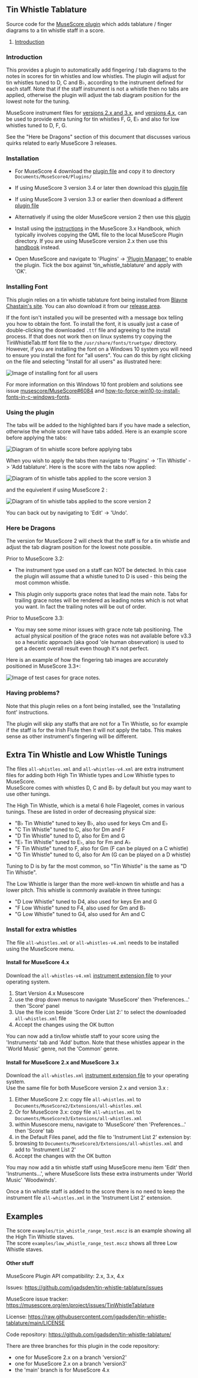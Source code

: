 ## Tin Whistle Tablature
Source code for the [MuseScore plugin](https://musescore.org/en/project/tin-whistle-tablature)
which adds tablature / finger diagrams to a tin whistle staff in a score.

1. [Introduction](#Introduction)

### Introduction
This provides a plugin to automatically add fingering / tab diagrams to the notes in scores for tin whistles and low whistles.
The plugin will adjust for tin whistles tuned to D, C and B♭, according to the instrument defined for each staff.
Note that if the staff instrument is not a whistle then no tabs are applied,
otherwise the plugin will adjust the tab diagram position for the lowest note for the tuning.

MuseScore instrument files for
[versions 2.x and 3.x](https://github.com/jgadsden/tin-whistle-tablature/releases/download/v3.4/all-whistles.xml),
and [versions 4.x](https://github.com/jgadsden/tin-whistle-tablature/releases/download/v4.0/all-whistles-v4.xml),
can be used to provide extra tuning for tin whistles F, G, E♭ and also for low whistles tuned to D, F, G.

See the "Here be Dragons" section of this document that discusses various
quirks related to early MuseScore 3 releases.

### Installation
* For MuseScore 4 download the [plugin file](https://github.com/jgadsden/tin-whistle-tablature/releases/download/v4.0/tin_whistle_tablature.qml)
and copy it to directory `Documents/MuseScore4/Plugins/`

* If using MuseScore 3 version 3.4 or later then download this [plugin file](https://github.com/jgadsden/tin-whistle-tablature/releases/download/v3.4/tin_whistle_tablature.qml)

* If using MuseScore 3 version 3.3 or earlier then download a different [plugin file](https://github.com/jgadsden/tin-whistle-tablature/releases/download/v3.2/tin_whistle_tablature.qml)

* Alternatively if using the older MuseScore version 2 then use this [plugin](https://github.com/jgadsden/tin-whistle-tablature/releases/download/v2.3.2/tin_whistle_tablature.qml)

* Install using the [instructions](https://musescore.org/en/handbook/3/plugins#installation) in the MuseScore 3.x Handbook, which typically 
involves copying the QML file to the local MuseScore Plugin directory. If you 
are using MuseScore version 2.x then use this [handbook](https://musescore.org/en/handbook/plugins#installation) instead.

* Open MuseScore and navigate to 'Plugins' -> ['Plugin Manager'](https://musescore.org/en/handbook/3/plugins#enable-disable-plugins)
to enable the plugin. Tick the box against 'tin\_whistle\_tablature' and apply
with 'OK'.

### Installing Font
This plugin relies on a tin whistle tablature font being installed from 
[Blayne Chastain's site](https://www.blaynechastain.com/wp-content/uploads/TinWhistleTab.zip).
You can also download it from our [release area](https://github.com/jgadsden/tin-whistle-tablature/releases/download/v4.0/TinWhistleTab.ttf).

If the font isn't installed you will be presented with a message box telling you 
how to obtain the font. To install the font, it is usually just a case of double-clicking 
the downloaded `.ttf` file and agreeing to the install process. If that does not work then 
on linux systems try copying the TinWhistleTab.ttf font file to the `/usr/share/fonts/truetype/` directory.
However, if you are installing the font on a Windows 10 system you will need to ensure you install the font
for "all users". You can do this by right clicking on the file and selecting "Install for all users"
as illustrated here:

 ![Image of installing font for all users](images/win10-tintab-font-install.png  "Win10 Installing font for all users")

 For more information on this Windows 10 font problem and solutions see issue
 [musescore/MuseScore#6084](https://github.com/musescore/MuseScore/pull/6084) and
 [how-to-force-win10-to-install-fonts-in-c-windows-fonts](https://stackoverflow.com/questions/55264642/how-to-force-win10-to-install-fonts-in-c-windows-fonts).

### Using the plugin
The tabs will be added to the highlighted bars if you have made a selection,
otherwise the whole score will have tabs added. Here is an example score before
applying the tabs:

![Diagram of tin whistle score before applying tabs](images/whistle-tabs-before.png  "Tin Whistle score without tabs")

When you wish to apply the tabs then navigate to 'Plugins' -> 'Tin Whistle' ->
'Add tablature'. Here is the score with the tabs now applied:

![Diagram of tin whistle tabs applied to the score version 3](images/whistle-tabs-after-v3.png  "Tin Whistle tabs applied version 3")

and the equivelent if using MuseScore 2 :

![Diagram of tin whistle tabs applied to the score version 2](images/whistle-tabs-after.png  "Tin Whistle tabs applied version 2")

You can back out by navigating to 'Edit' -> 'Undo'.

### Here be Dragons
The version for MuseScore 2 will check that the staff is for a tin whistle and
adjust the tab diagram position for the lowest note possible.

Prior to MuseScore 3.2:

* The instrument type used on a staff can NOT be detected. In this case the plugin will 
assume that a whistle tuned to D is used - this being the most common whistle. 

* This plugin only supports grace notes that lead the main note. Tabs for trailing grace 
notes will be rendered as leading notes which is not what you want. In fact the trailing 
notes will be out of order. 

Prior to MuseScore 3.3:

* You may see some minor issues with grace note tab positioning. The actual physical 
position of the grace notes was not available before v3.3 so a heuristic approach 
(aka good 'ole human observation) is used to get a decent overall result even though 
it's not perfect.

Here is an example of how the fingering tab images are accurately positioned in MuseScore 3.3+:

![Image of test cases for grace notes.](images/whistle-grace-note-test.png  "Image of test cases for grace notes.")

### Having problems?
Note that this plugin relies on a font being installed, see the 'Installating font'
instructions.

The plugin will skip any staffs that are not for a Tin Whistle, so for example
if the staff is for the Irish Flute then it will not apply the tabs. This makes
sense as other instrument's fingering will be different.

## Extra Tin Whistle and Low Whistle Tunings
The files `all-whistles.xml` and `all-whistles-v4.xml` are extra instrument files
for adding both High Tin Whistle types and Low Whistle types to MuseScore.  
MuseScore comes with whistles D, C and B♭ by default but you may want to use other tunings.

The High Tin Whistle, which is a metal 6 hole Flageolet, comes in various tunings.
These are listed in order of decreasing physical size:
* "B♭ Tin Whistle" tuned to key B♭, also used for keys Cm and E♭
* "C Tin Whistle" tuned to C, also for Dm and F
* "D Tin Whistle" tuned to D, also for Em and G
* "E♭ Tin Whistle" tuned to E♭, also for Fm and A♭
* "F Tin Whistle" tuned to F, also for Gm (F can be played on a C whistle)
* "G Tin Whistle" tuned to G, also for Am (G can be played on a D whistle)

Tuning to D is by far the most common, so "Tin Whistle" is the same as "D Tin Whistle".

The Low Whistle is larger than the more well-known tin whistle and has a lower pitch.
This whistle is commonly available in three tunings:
* "D Low Whistle" tuned to D4, also used for keys Em and G
* "F Low Whistle" tuned to F4, also used for Gm and B♭
* "G Low Whistle" tuned to G4, also used for Am and C

### Install for extra whistles
The file `all-whistles.xml` or `all-whistles-v4.xml` needs to be installed using the MuseScore menu.

#### Install for MuseScore 4.x
Download the `all-whistles-v4.xml`
[instrument extension file](https://github.com/jgadsden/tin-whistle-tablature/releases/download/v4.0/all-whistles-v4.xml)
to your operating system.

1. Start Version 4.x Musescore
2. use the drop down menus to navigate 'MuseScore' then 'Preferences...' then 'Score' panel
3. Use the file icon beside 'Score Order List 2:' to select the downloaded `all-whistles.xml` file
4. Accept the changes using the OK button

You can now add a tin/low whistle staff to your score using the 'Instruments' tab and 'Add' button.
Note that these whistles appear in the 'World Music' genre, not the 'Common' genre.

#### Install for MuseScore 2.x and  MuseScore 3.x
Download the `all-whistles.xml`
[instrument extension file](https://github.com/jgadsden/tin-whistle-tablature/releases/download/v3.4/all-whistles.xml)
to your operating system.  
Use the same file for both MuseScore version 2.x and version 3.x :

1. Either MuseScore 2.x: copy file `all-whistles.xml` to `Documents/MuseScore2/Extensions/all-whistles.xml` 
2. Or for  MuseScore 3.x: copy file `all-whistles.xml` to `Documents/MuseScore3/Extensions/all-whistles.xml`
3. within Musescore menu, navigate to 'MuseScore' then 'Preferences...' then 'Score' tab
4. in the Default Files panel, add the file to 'Instrument List 2' extension by:
5. browsing to `Documents/MuseScore3/Extensions/all-whistles.xml` and add to 'Instrument List 2'
6. Accept the changes with the OK button

You may now add a tin whistle staff using MuseScore menu item 'Edit' then 'Instruments...', 
where MuseScore lists these extra instruments under 'World Music' 'Woodwinds'.

Once a tin whistle staff is added to the score there is no need to keep the instrument
file `all-whistles.xml` in the 'Instrument List 2' extension.

## Examples

The score `examples/tin_whistle_range_test.mscz` is an example showing all the High Tin Whistle staves.  
The score `examples/low_whistle_range_test.mscz` shows all three Low Whistle staves.

#### Other stuff
MuseScore Plugin API compatibility: 2.x, 3.x, 4.x

Issues: https://github.com/jgadsden/tin-whistle-tablature/issues

MuseScore issue tracker: https://musescore.org/en/project/issues/TinWhistleTablature

License: https://raw.githubusercontent.com/jgadsden/tin-whistle-tablature/main/LICENSE

Code repository: https://github.com/jgadsden/tin-whistle-tablature/

There are three branches for this plugin in the code repository:
* one for MuseScore 2.x on a branch 'version2'
* one for MuseScore 2.x on a branch 'version3'
* the 'main' branch is for MuseScore 4.x
